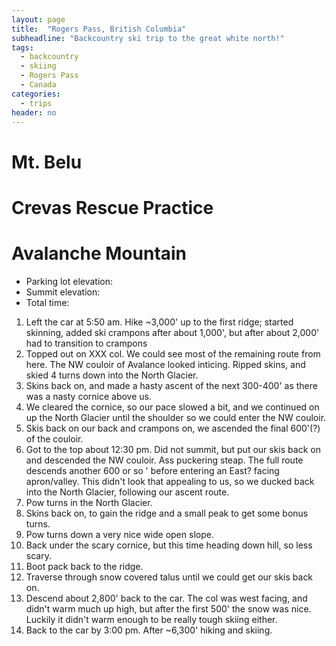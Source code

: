 ```yaml
---
layout: page
title:  "Rogers Pass, British Columbia"
subheadline: "Backcountry ski trip to the great white north!"
tags:
  - backcountry
  - skiing
  - Rogers Pass
  - Canada
categories:
  - trips
header: no
---
```


# Mt. Belu

# Crevas Rescue Practice

# Avalanche Mountain

- Parking lot elevation:
- Summit elevation:
- Total time:

1. Left the car at 5:50 am. Hike ~3,000' up to the first ridge; started skinning, added ski crampons after about 1,000', but after about 2,000' had to transition to crampons
2. Topped out on XXX col. We could see most of the remaining route from here. The NW couloir of Avalance looked inticing. Ripped skins, and skied 4 turns down into the North Glacier.
3. Skins back on, and made a hasty ascent of the next 300-400' as there was a nasty cornice above us.
4. We cleared the cornice, so our pace slowed a bit, and we continued on up the North Glacier until the shoulder so we could enter the NW couloir. 
5. Skis back on our back and crampons on, we ascended the final 600'(?) of the couloir.
6. Got to the top about 12:30 pm. Did not summit, but put our skis back on and descended the NW couloir. Ass puckering steap. The full route descends another 600 or so ' before entering an East? facing apron/valley. This didn't look that appealing to us, so we ducked back into the North Glacier, following our ascent route.
7. Pow turns in the North Glacier.
8. Skins back on, to gain the ridge and a small peak to get some bonus turns.
9. Pow turns down a very nice wide open slope.
10. Back under the scary cornice, but this time heading down hill, so less scary.
11. Boot pack back to the ridge.
12. Traverse through snow covered talus until we could get our skis back on.
13. Descend about 2,800' back to the car. The col was west facing, and didn't warm much up high, but after the first 500' the snow was nice. Luckily it didn't warm enough to be really tough skiing either.
14. Back to the car by 3:00 pm. After ~6,300' hiking and skiing.

